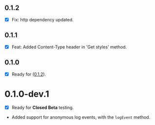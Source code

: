 ## 0.1.2

- [x] Fix: http dependency updated.

## 0.1.1

- [x] Feat: Added Content-Type header in 'Get styles' method.

## 0.1.0

- [x] Ready for ([0.1.2](https://github.com/buildwiththeta/buildwiththeta/releases/tag/0.1.2)).

# 0.1.0-dev.1

- [x] Ready for **Closed Beta** testing.

* Added support for anonymous log events, with the `logEvent` method.